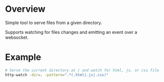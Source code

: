 # Overview

Simple tool to serve files from a given directory.

Supports watching for files changes and emitting an event over a websocket.

# Example

```sh
# Serve the current directory at / and watch for html, js, or css file changes.
http-watch -dir=. -pattern=".*(.html|.js|.css)"
```
